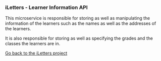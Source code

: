 ### iLetters - Learner Information API

This microservice is responsible for storing as well as manipulating the information of the learners such as the names
as well as the addresses of the learners.

It is also responsible for storing as well as specifying the grades and the classes the learners are in.

[Go back to the iLetters project](https://github.com/MlamliLolwane/iLetters)
